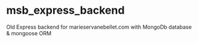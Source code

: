 # msb_express_backend

Old Express backend for marieservanebellet.com with MongoDb database & mongoose ORM


